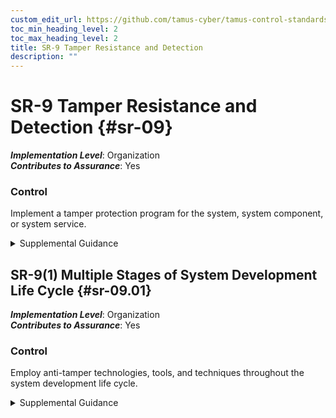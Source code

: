 ```yaml
---
custom_edit_url: https://github.com/tamus-cyber/tamus-control-standards/tree/main/content/tamus.edu/TAMUS_profile.yaml
toc_min_heading_level: 2
toc_max_heading_level: 2
title: SR-9 Tamper Resistance and Detection
description: ""
---
```


# SR-9 Tamper Resistance and Detection {#sr-09}

_**Implementation Level**_: Organization\
_**Contributes to Assurance**_: Yes

### Control

Implement a tamper protection program for the system, system component, or system service.


<details><summary>Supplemental Guidance</summary>Anti-tamper technologies, tools, and techniques provide a level of protection for systems, system components, and services against many threats, including reverse engineering, modification, and substitution. Strong identification combined with tamper resistance and/or tamper detection is essential to protecting systems and components during distribution and when in use.</details>


## SR-9(1) Multiple Stages of System Development Life Cycle {#sr-09.01}

_**Implementation Level**_: Organization\
_**Contributes to Assurance**_: Yes

### Control

Employ anti-tamper technologies, tools, and techniques throughout the system development life cycle.


<details><summary>Supplemental Guidance</summary>The system development life cycle includes research and development, design, manufacturing, acquisition, delivery, integration, operations and maintenance, and disposal. Organizations use a combination of hardware and software techniques for tamper resistance and detection. Organizations use obfuscation and self-checking to make reverse engineering and modifications more difficult, time-consuming, and expensive for adversaries. The customization of systems and system components can make substitutions easier to detect and therefore limit damage.</details>

